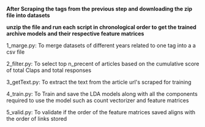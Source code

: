 **After Scraping the tags from the previous step and downloading the zip file into datasets**

**unzip the file and run each script in chronological order to get the trained archive models and their respective feature matrices**

1_marge.py: To merge datasets of different years related to one tag into a a csv file

2_filter.py: To select top n_precent of articles based on the cumulative score of total Claps and total responses

3_getText.py: To extract the text from the article url's scraped for training

4_train.py: To Train and save the LDA models along with all the components required to use the model such as count vectorizer and feature matrices 

5_valid.py: To validate if the order of the feature matrices saved aligns with the order of links stored